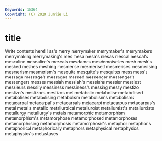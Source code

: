 ```yaml
---
Keywords: 16364
Copyright: (C) 2020 Junjie Li
---
```


# title

Write contents here!!!
ss's 
merry 
merrymaker 
merrymaker's 
merrymakers 
merrymaking 
merrymaking's 
mes
mesa 
mesa's 
mesas 
mescal 
mescal's 
mescaline 
mescaline's 
mescals 
mesdames 
mesdemoiselles
mesh 
mesh's 
meshed 
meshes 
meshing 
mesmerise 
mesmerised 
mesmerises 
mesmerising 
mesmerism
mesmerism's 
mesquite 
mesquite's 
mesquites 
mess 
mess's 
message 
message's 
messages 
messed
messenger 
messenger's 
messengers 
messes 
messiah 
messiah's 
messiahs 
messier 
messiest 
messieurs
messily 
messiness 
messiness's 
messing 
messy 
mestizo 
mestizo's 
mestizoes 
mestizos 
met
metabolic 
metabolise 
metabolised 
metabolises 
metabolising 
metabolism 
metabolism's 
metabolisms 
metacarpal 
metacarpal's
metacarpals 
metacarpi 
metacarpus 
metacarpus's 
metal 
metal's 
metallic 
metallurgical 
metallurgist 
metallurgist's
metallurgists 
metallurgy 
metallurgy's 
metals 
metamorphic 
metamorphism 
metamorphism's 
metamorphose 
metamorphosed 
metamorphoses
metamorphosing 
metamorphosis 
metamorphosis's 
metaphor 
metaphor's 
metaphorical 
metaphorically 
metaphors 
metaphysical 
metaphysics
metaphysics's 
metastases 
